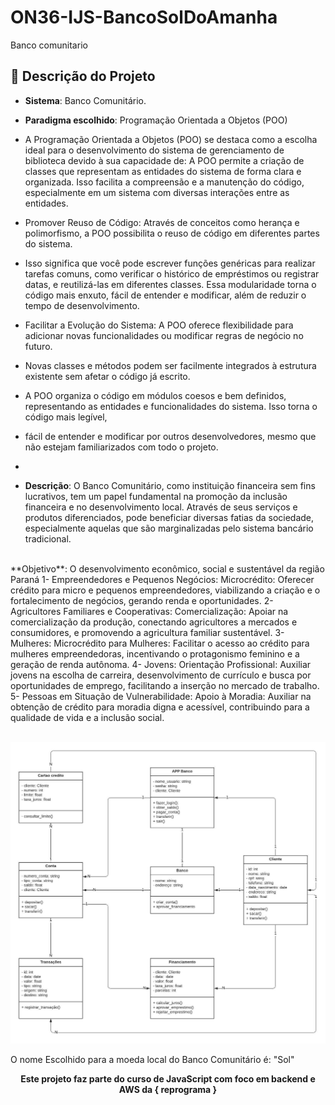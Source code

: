 # ON36-IJS-BancoSolDoAmanha
Banco comunitario
<br> 

## 📂  Descrição do Projeto

- **Sistema**: Banco Comunitário.
- **Paradigma escolhido**:  Programação Orientada a Objetos (POO)

- A Programação Orientada a Objetos (POO) se destaca como a escolha ideal para o desenvolvimento do sistema de gerenciamento de biblioteca devido à sua capacidade de:
  A POO permite a criação de classes que representam as entidades do sistema de forma clara e organizada. Isso facilita a compreensão e a manutenção do código,
  especialmente em um sistema com diversas interações entre as entidades.
- Promover Reuso de Código: Através de conceitos como herança e polimorfismo, a POO possibilita o reuso de código em diferentes partes do sistema.
- Isso significa que você pode escrever funções genéricas para realizar tarefas comuns, como verificar o histórico de empréstimos ou registrar datas,
  e reutilizá-las em diferentes classes. Essa modularidade torna o código mais enxuto, fácil de entender e modificar, além de reduzir o tempo de desenvolvimento.
- Facilitar a Evolução do Sistema: A POO oferece flexibilidade para adicionar novas funcionalidades ou modificar regras de negócio no futuro.
- Novas classes e métodos podem ser facilmente integrados à estrutura existente sem afetar o código já escrito. 
-  A POO organiza o código em módulos coesos e bem definidos, representando as entidades e funcionalidades do sistema. Isso torna o código mais legível,
-  fácil de entender e modificar por outros desenvolvedores, mesmo que não estejam familiarizados com todo o projeto.

-  
- **Descrição**: 
O Banco Comunitário, como instituição financeira sem fins lucrativos, tem um papel fundamental na promoção da inclusão financeira e no desenvolvimento local. Através de seus serviços e produtos diferenciados, pode beneficiar diversas fatias da sociedade, especialmente aquelas que são marginalizadas pelo sistema bancário tradicional.
<br>
**Objetivo**: O desenvolvimento econômico, social e sustentável da região Paraná
  1- Empreendedores e Pequenos Negócios:
     Microcrédito: Oferecer crédito para micro e pequenos empreendedores, viabilizando a criação e o fortalecimento de negócios, gerando renda e oportunidades.
  2- Agricultores Familiares e Cooperativas:
     Comercialização: Apoiar na comercialização da produção, conectando agricultores a mercados e consumidores, e promovendo a agricultura familiar sustentável.
  3- Mulheres:
     Microcrédito para Mulheres: Facilitar o acesso ao crédito para mulheres empreendedoras, incentivando o protagonismo feminino e a geração de renda autônoma.
  4- Jovens:
      Orientação Profissional: Auxiliar jovens na escolha de carreira, desenvolvimento de currículo e busca por oportunidades de emprego, facilitando a inserção no mercado de trabalho.
  5- Pessoas em Situação de Vulnerabilidade:
     Apoio à Moradia: Auxiliar na obtenção de crédito para moradia digna e acessível, contribuindo para a qualidade de vida e a inclusão social.
  
<br>
<br>

![Diagrama de Classes UML](https://github.com/IzabelAzoia/ON36-IJS-BancoSolDoAmanha/blob/main/Imagens/diagrama_banco_comunitario.jpeg)

O nome Escolhido para a moeda local do Banco Comunitário é: "Sol"

<strong><p align = "center"> Este projeto faz parte do curso de JavaScript com foco em backend e AWS da { reprograma } </p></strong>
